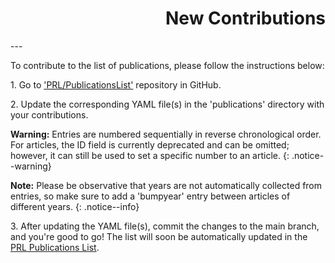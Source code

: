 <h1 style="text-align: right;">New Contributions</h1>
---

To contribute to the list of publications, please follow the instructions below:

1\. Go to ['PRL/PublicationsList'](https://github.com/PhasesResearchLab/PublicationsList) repository in GitHub.

2\. Update the corresponding YAML file(s) in the 'publications' directory with your contributions.

**Warning:** Entries are numbered sequentially in reverse chronological order. For articles, the ID field is currently deprecated and can be omitted; however, it can still be used to set a specific number to an article.
{: .notice--warning}

**Note:** Please be observative that years are not automatically collected from entries, so make sure to add a 'bumpyear' entry between articles of different years.
{: .notice--info}

3\. After updating the YAML file(s), commit the changes to the main branch, and you're good to go! The list will soon be automatically updated in the [PRL Publications List](https://phasesresearchlab.github.io/PublicationsList/).